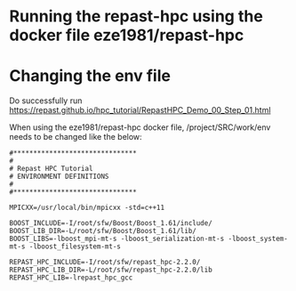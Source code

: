 # Running the repast-hpc using the docker file eze1981/repast-hpc

# Changing the env file
Do successfully run https://repast.github.io/hpc_tutorial/RepastHPC_Demo_00_Step_01.html

When using the eze1981/repast-hpc docker file, /project/SRC/work/env needs to be changed like the below:

```
#*******************************
#
# Repast HPC Tutorial
# ENVIRONMENT DEFINITIONS
#
#*******************************

MPICXX=/usr/local/bin/mpicxx -std=c++11

BOOST_INCLUDE=-I/root/sfw/Boost/Boost_1.61/include/
BOOST_LIB_DIR=-L/root/sfw/Boost/Boost_1.61/lib/
BOOST_LIBS=-lboost_mpi-mt-s -lboost_serialization-mt-s -lboost_system-mt-s -lboost_filesystem-mt-s

REPAST_HPC_INCLUDE=-I/root/sfw/repast_hpc-2.2.0/
REPAST_HPC_LIB_DIR=-L/root/sfw/repast_hpc-2.2.0/lib
REPAST_HPC_LIB=-lrepast_hpc_gcc
```



